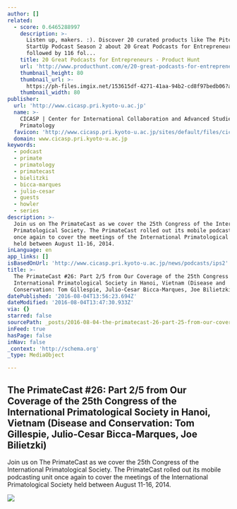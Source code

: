 ```yaml
---
author: []
related:
  - score: 0.6465288997
    description: >-
      Listen up, makers. :). Discover 20 curated products like The Pitch and
      StartUp Podcast Season 2 about 20 Great Podcasts for Entrepreneurs
      followed by 116 fol...
    title: 20 Great Podcasts for Entrepreneurs - Product Hunt
    url: 'http://www.producthunt.com/e/20-great-podcasts-for-entrepreneurs'
    thumbnail_height: 80
    thumbnail_url: >-
      https://ph-files.imgix.net/153615df-4271-41aa-94b2-cd8f97bedb06?auto=format&fit=crop&h=80&w=80&codec=mozjpeg&cs=strip
    thumbnail_width: 80
publisher:
  url: 'http://www.cicasp.pri.kyoto-u.ac.jp'
  name: >-
    CICASP | Center for International Collaboration and Advanced Studies in
    Primatology
  favicon: 'http://www.cicasp.pri.kyoto-u.ac.jp/sites/default/files/cicasp_favicon.ico'
  domain: www.cicasp.pri.kyoto-u.ac.jp
keywords:
  - podcast
  - primate
  - primatology
  - primatecast
  - bielitzki
  - bicca-marques
  - julio-cesar
  - guests
  - howler
  - series
description: >-
  Join us on The PrimateCast as we cover the 25th Congress of the International
  Primatological Society. The PrimateCast rolled out its mobile podcasting unit
  once again to cover the meetings of the International Primatological Society
  held between August 11-16, 2014.
inLanguage: en
app_links: []
isBasedOnUrl: 'http://www.cicasp.pri.kyoto-u.ac.jp/news/podcasts/ips2'
title: >-
  The PrimateCast #26: Part 2/5 from Our Coverage of the 25th Congress of the
  International Primatological Society in Hanoi, Vietnam (Disease and
  Conservation: Tom Gillespie, Julio-Cesar Bicca-Marques, Joe Bilietzki)
datePublished: '2016-08-04T13:56:23.694Z'
dateModified: '2016-08-04T13:47:30.933Z'
via: {}
starred: false
sourcePath: _posts/2016-08-04-the-primatecast-26-part-25-from-our-coverage-of-the-25th.md
inFeed: true
hasPage: false
inNav: false
_context: 'http://schema.org'
_type: MediaObject

---
```

<article style=""><h1>The PrimateCast #26: Part 2/5 from Our Coverage of the 25th Congress of the International Primatological Society in Hanoi, Vietnam (Disease and Conservation: Tom Gillespie, Julio-Cesar Bicca-Marques, Joe Bilietzki)</h1><p>Join us on The PrimateCast as we cover the 25th Congress of the International Primatological Society. The PrimateCast rolled out its mobile podcasting unit once again to cover the meetings of the International Primatological Society held between August 11-16, 2014.</p><img src="http://www.cicasp.pri.kyoto-u.ac.jp/sites/default/files/news/ips2image_0.png" /></article>